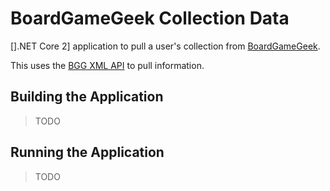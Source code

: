 # BoardGameGeek Collection Data
[].NET Core 2] application to pull a user's collection from [BoardGameGeek][bgg].

This uses the [BGG XML API][bgg-xml-api] to pull information.

## Building the Application
> TODO

## Running the Application
> TODO

[bgg]: https://boardgamegeek.com/
[bgg-xml-api]: https://boardgamegeek.com/wiki/page/BGG_XML_API
